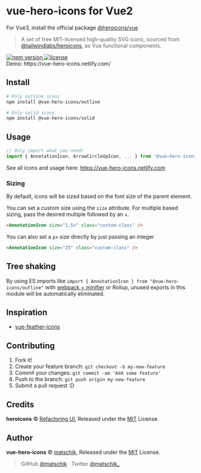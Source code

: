 # vue-hero-icons for Vue2

For Vue3, install the official package <a href="https://github.com/tailwindlabs/heroicons">@heroicons/vue</a>

> A set of free MIT-licensed high-quality SVG icons, sourced from [@tailwindlabs/heroicons](https://github.com/tailwindlabs/heroicons), as Vue functional components.

<a href="https://npmjs.org/package/@vue-hero-icons/outline">
  <img src="https://img.shields.io/npm/v/@vue-hero-icons/outline.svg"
       alt="npm version">
</a>
<a href="https://github.com/matschik/vue-hero-icons/blob/master/LICENSE">
  <img src="https://img.shields.io/npm/l/@vue-hero-icons/outline.svg"
       alt="license">
</a>
<br/>
Demo: https://vue-hero-icons.netlify.com/

## Install

```bash
# Only outline icons
npm install @vue-hero-icons/outline

# Only solid icons
npm install @vue-hero-icons/solid
```

## Usage

```js
// Only import what you need!
import { AnnotationIcon, ArrowCircleUpIcon, ... } from '@vue-hero-icons/outline'
```

See all icons and usage here: https://vue-hero-icons.netlify.com

### Sizing

By default, icons will be sized based on the font size of the parent element.

You can set a custom size using the `size` attribute. 
For multiple based sizing, pass the desired multiple followed by an `x`.

```html
<AnnotationIcon size="1.5x" class="custom-class" />
```

You can also set a `px` size directly by just passing an integer

```html
<AnnotationIcon size="25" class="custom-class" />
```

## Tree shaking

By using ES imports like `import { AnnotationIcon } from "@vue-hero-icons/outline"` with [webpack + minifier](https://webpack.js.org/guides/tree-shaking/#minify-the-output) or Rollup, unused exports in this module will be automatically eliminated.

<!-- To make webpack tree shaking work without using any minifier, you can use the per-file icons from [`icons`](https://unpkg.com/vue-hero-icons/icons/) directory, e.g. `import AnnotationIcon from 'vue-hero-icons/icons/AnnotationIcon'`. -->

## Inspiration

- [vue-feather-icons](https://github.com/egoist/vue-feather-icons)

## Contributing

1. Fork it!
2. Create your feature branch: `git checkout -b my-new-feature`
3. Commit your changes: `git commit -am 'Add some feature'`
4. Push to the branch: `git push origin my-new-feature`
5. Submit a pull request :D

## Credits

**heroicons** © [Refactoring UI](https://github.com/refactoringui), Released under the [MIT](./LICENSE) License.<br>

## Author

**vue-hero-icons** © [matschik](https://github.com/matschik), Released under the [MIT](./LICENSE) License.<br>
<!-- Authored and maintained by Matschik with help from contributors ([list](https://github.com/matschik/vue-hero-icons/contributors)). -->

> GitHub [@matschik](https://github.com/matschik) · Twitter [@matschik_](https://twitter.com/matschik_)
